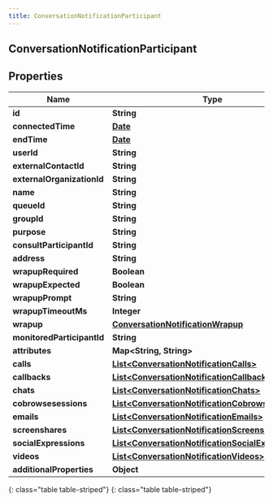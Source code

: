 ```yaml
---
title: ConversationNotificationParticipant
---
```

## ConversationNotificationParticipant


## Properties

| Name | Type | Description | Notes |
| ------------ | ------------- | ------------- | ------------- |
| **id** | **String** |  |  [optional] |
| **connectedTime** | [**Date**](Date.html) |  |  [optional] |
| **endTime** | [**Date**](Date.html) |  |  [optional] |
| **userId** | **String** |  |  [optional] |
| **externalContactId** | **String** |  |  [optional] |
| **externalOrganizationId** | **String** |  |  [optional] |
| **name** | **String** |  |  [optional] |
| **queueId** | **String** |  |  [optional] |
| **groupId** | **String** |  |  [optional] |
| **purpose** | **String** |  |  [optional] |
| **consultParticipantId** | **String** |  |  [optional] |
| **address** | **String** |  |  [optional] |
| **wrapupRequired** | **Boolean** |  |  [optional] |
| **wrapupExpected** | **Boolean** |  |  [optional] |
| **wrapupPrompt** | **String** |  |  [optional] |
| **wrapupTimeoutMs** | **Integer** |  |  [optional] |
| **wrapup** | [**ConversationNotificationWrapup**](ConversationNotificationWrapup.html) |  |  [optional] |
| **monitoredParticipantId** | **String** |  |  [optional] |
| **attributes** | **Map&lt;String, String&gt;** |  |  [optional] |
| **calls** | [**List&lt;ConversationNotificationCalls&gt;**](ConversationNotificationCalls.html) |  |  [optional] |
| **callbacks** | [**List&lt;ConversationNotificationCallbacks&gt;**](ConversationNotificationCallbacks.html) |  |  [optional] |
| **chats** | [**List&lt;ConversationNotificationChats&gt;**](ConversationNotificationChats.html) |  |  [optional] |
| **cobrowsesessions** | [**List&lt;ConversationNotificationCobrowsesessions&gt;**](ConversationNotificationCobrowsesessions.html) |  |  [optional] |
| **emails** | [**List&lt;ConversationNotificationEmails&gt;**](ConversationNotificationEmails.html) |  |  [optional] |
| **screenshares** | [**List&lt;ConversationNotificationScreenshares&gt;**](ConversationNotificationScreenshares.html) |  |  [optional] |
| **socialExpressions** | [**List&lt;ConversationNotificationSocialExpressions&gt;**](ConversationNotificationSocialExpressions.html) |  |  [optional] |
| **videos** | [**List&lt;ConversationNotificationVideos&gt;**](ConversationNotificationVideos.html) |  |  [optional] |
| **additionalProperties** | **Object** |  |  [optional] |
{: class="table table-striped"}
{: class="table table-striped"}


